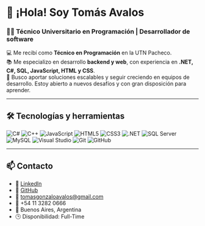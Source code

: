 # 👋 ¡Hola! Soy Tomás Avalos

### 👨‍💻 Técnico Universitario en Programación | Desarrollador de software

💻 Me recibí como **Técnico en Programación** en la UTN Pacheco.  
📚 Me especializo en desarrollo **backend y web**, con experiencia en **.NET, C#, SQL, JavaScript, HTML y CSS**.  
🎯 Busco aportar soluciones escalables y seguir creciendo en equipos de desarrollo. Estoy abierto a nuevos desafíos y con gran disposición para aprender.

---

## 🛠️ Tecnologías y herramientas

![C#](https://img.shields.io/badge/-CSharp-239120?style=flat&logo=c-sharp&logoColor=white)
![C++](https://img.shields.io/badge/-C++-00599C?style=flat&logo=cplusplus&logoColor=white)
![JavaScript](https://img.shields.io/badge/-JavaScript-F7DF1E?style=flat&logo=javascript&logoColor=black)
![HTML5](https://img.shields.io/badge/-HTML5-E34F26?style=flat&logo=html5&logoColor=white)
![CSS3](https://img.shields.io/badge/-CSS3-1572B6?style=flat&logo=css3&logoColor=white)
![.NET](https://img.shields.io/badge/-.NET-512BD4?style=flat&logo=dotnet&logoColor=white)
![SQL Server](https://img.shields.io/badge/-SQL%20Server-CC2927?style=flat&logo=microsoftsqlserver&logoColor=white)
![MySQL](https://img.shields.io/badge/-MySQL-4479A1?style=flat&logo=mysql&logoColor=white)
![Visual Studio](https://img.shields.io/badge/-Visual%20Studio-5C2D91?style=flat&logo=visualstudio&logoColor=white)
![Git](https://img.shields.io/badge/-Git-F05032?style=flat&logo=git&logoColor=white)
![GitHub](https://img.shields.io/badge/-GitHub-181717?style=flat&logo=github&logoColor=white)

---

## 📫 Contacto

- 💼 [LinkedIn](https://www.linkedin.com/in/tomas-avalos)
- 🐙 [GitHub](https://github.com/TomasAvalos8)
- 📧 tomasgonzaloavalos@gmail.com  
- 📱 +54 11 3282 0666  
- 📍 Buenos Aires, Argentina  
- 🕒 Disponibilidad: Full-Time
